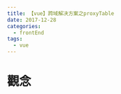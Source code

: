 ```yaml
---
title: 【vue】跨域解决方案之proxyTable
date: 2017-12-28
categories:
  - frontEnd
tags:
  - vue
---
```


# 觀念
